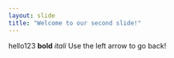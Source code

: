 ```yaml
---
layout: slide
title: "Welcome to our second slide!"
---
```

hello123 __bold__ _itali_
Use the left arrow to go back!

